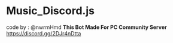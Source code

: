 # Music_Discord.js
code by : @nwrmHmd
**This Bot Made For PC Community Server**
https://discord.gg/2DJr4nDtta

